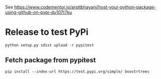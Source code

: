
See https://www.codementor.io/arpitbhayani/host-your-python-package-using-github-on-pypi-du107t7ku


# Release to test PyPi

```
python setup.py sdist upload -r pypitest
```


## Fetch package from pypitest

```
pip install --index-url https://test.pypi.org/simple/ boostrtrees
```
